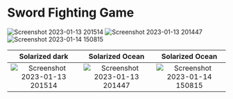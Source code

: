 # Sword Fighting Game

![Screenshot 2023-01-13 201514](https://user-images.githubusercontent.com/65002959/212740614-0b3398db-6a3c-4b4f-8015-737c86f0a1d3.png)
![Screenshot 2023-01-13 201447](https://user-images.githubusercontent.com/65002959/212740626-8f0f4258-9d8e-4b97-9be2-f21aef707e4a.png)
![Screenshot 2023-01-14 150815](https://user-images.githubusercontent.com/65002959/212740633-9f793784-5f4a-4201-b56e-067f7b310032.png)

Solarized dark             |  Solarized Ocean          |  Solarized Ocean
:-------------------------:|:-------------------------:|:-------------------------:
![Screenshot 2023-01-13 201514](https://user-images.githubusercontent.com/65002959/212740614-0b3398db-6a3c-4b4f-8015-737c86f0a1d3.png)  |  ![Screenshot 2023-01-13 201447](https://user-images.githubusercontent.com/65002959/212740626-8f0f4258-9d8e-4b97-9be2-f21aef707e4a.png) | ![Screenshot 2023-01-14 150815](https://user-images.githubusercontent.com/65002959/212740633-9f793784-5f4a-4201-b56e-067f7b310032.png)
